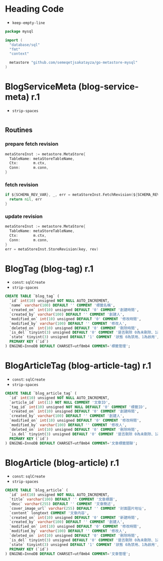# Heading Code

* `keep-empty-line`

```go
package mysql

import (
  "database/sql"
  "fmt"
  "context"

  metastore "github.com/semeqetjsakatayza/go-metastore-mysql"
)

```

# BlogServiceMeta (blog-service-meta) r.1


* `strip-spaces`

```sql
```

## Routines

### prepare fetch revision

```go
metaStoreInst := metastore.MetaStore{
  TableName: metaStoreTableName,
  Ctx:       m.ctx,
  Conn:      m.conn,
}
```

### fetch revision

```go
if ${SCHEMA_REV_VAR}, _, err = metaStoreInst.FetchRevision(${SCHEMA_REV_KEY}); nil != err {
  return nil, err
}
```

### update revision

```go
metaStoreInst := metastore.MetaStore{
  TableName: metaStoreTableName,
  Ctx:       m.ctx,
  Conn:      m.conn,
}
err = metaStoreInst.StoreRevision(key, rev)
```

# BlogTag (blog-tag) r.1

* `const`: `sqlCreate`
* `strip-spaces`

```sql
CREATE TABLE `blog_tag` (
  `id` int(10) unsigned NOT NULL AUTO_INCREMENT,
  `name` varchar(100) DEFAULT '' COMMENT '標籤名稱',
  `created_on` int(10) unsigned DEFAULT '0' COMMENT '創建時間',
  `created_by` varchar(100) DEFAULT '' COMMENT '創建人',
  `modified_on` int(10) unsigned DEFAULT '0' COMMENT '修改時間',
  `modified_by` varchar(100) DEFAULT '' COMMENT '修改人',
  `deleted_on` int(10) unsigned DEFAULT '0' COMMENT '刪除時間',
  `is_del` tinyint(3) unsigned DEFAULT '0' COMMENT '是否刪除 0為未刪除、1為已刪除',
  `state` tinyint(3) unsigned DEFAULT '1' COMMENT '狀態 0為禁用、1為啟用',
  PRIMARY KEY (`id`)
) ENGINE=InnoDB DEFAULT CHARSET=utf8mb4 COMMENT='標籤管理';
```

# BlogArticleTag (blog-article-tag) r.1

* `const`: `sqlCreate`
* `strip-spaces`

```sql
CREATE TABLE `blog_article_tag` (
  `id` int(10) unsigned NOT NULL AUTO_INCREMENT,
  `article_id` int(11) NOT NULL COMMENT '文章ID',
  `tag_id` int(10) unsigned NOT NULL DEFAULT '0' COMMENT '標籤ID',
  `created_on` int(10) unsigned DEFAULT '0' COMMENT '創建時間',
  `created_by` varchar(100) DEFAULT '' COMMENT '創建人',
  `modified_on` int(10) unsigned DEFAULT '0' COMMENT '修改時間',
  `modified_by` varchar(100) DEFAULT '' COMMENT '修改人',
  `deleted_on` int(10) unsigned DEFAULT '0' COMMENT '刪除時間',
  `is_del` tinyint(3) unsigned DEFAULT '0' COMMENT '是否刪除 0為未刪除、1為已刪除',
  PRIMARY KEY (`id`)
) ENGINE=InnoDB DEFAULT CHARSET=utf8mb4 COMMENT='文章標籤關聯';
```

# BlogArticle (blog-article) r.1

* `const`: `sqlCreate`
* `strip-spaces`

```sql
CREATE TABLE `blog_article` (
  `id` int(10) unsigned NOT NULL AUTO_INCREMENT,
  `title` varchar(100) DEFAULT '' COMMENT '文章標題',
  `desc` varchar(255) DEFAULT '' COMMENT '文章簡述',
  `cover_image_url` varchar(255) DEFAULT '' COMMENT '封面圖片地址',
  `content` longtext COMMENT '文章内容',
  `created_on` int(10) unsigned DEFAULT '0' COMMENT '新建時間',
  `created_by` varchar(100) DEFAULT '' COMMENT '創建人',
  `modified_on` int(10) unsigned DEFAULT '0' COMMENT '修改時間',
  `modified_by` varchar(100) DEFAULT '' COMMENT '修改人',
  `deleted_on` int(10) unsigned DEFAULT '0' COMMENT '刪除時間',
  `is_del` tinyint(3) unsigned DEFAULT '0' COMMENT '是否刪除 0為未刪除、1為已刪除',
  `state` tinyint(3) unsigned DEFAULT '1' COMMENT '狀態 0為禁用、1為啟用',
  PRIMARY KEY (`id`)
) ENGINE=InnoDB DEFAULT CHARSET=utf8mb4 COMMENT='文章管理';
```
